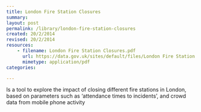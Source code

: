 ```yaml
---
title: London Fire Station Closures
summary: 
layout: post
permalink: /library/london-fire-station-closures
created: 20/2/2014
revised: 20/2/2014
resources:
    - filename: London Fire Station Closures.pdf
      url: https://data.gov.uk/sites/default/files/London Fire Station Closures.pdf
      mimetype: application/pdf
categories:

---
```


<p>Is a tool to explore the impact of closing different fire stations in London, based on parameters such as ‘attendance times to incidents’, and crowd data from mobile phone activity </p>
